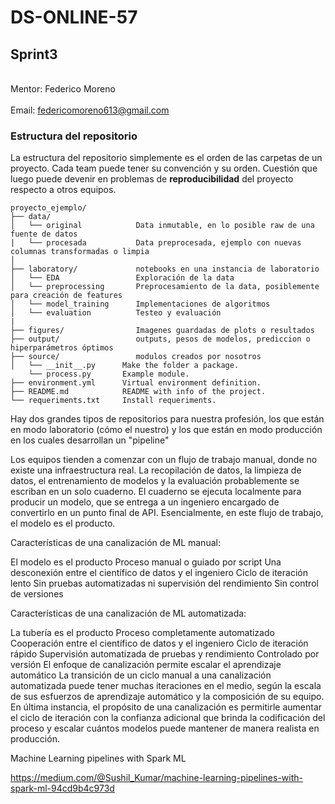 # DS-ONLINE-57

## Sprint3

<br> Mentor: Federico Moreno <br/>
<br> Email: federicomoreno613@gmail.com <br/>



### Estructura del repositorio

La estructura del repositorio simplemente es el orden de las carpetas de un proyecto. Cada team puede tener su convención y su orden. Cuestión que luego puede devenir en problemas de **reproducibilidad** del proyecto respecto a otros equipos.

```
proyecto_ejemplo/
├── data/ 
│   └── original            Data inmutable, en lo posible raw de una fuente de datos
|   └── procesada           Data preprocesada, ejemplo con nuevas columnas transformadas o limpia
│ 
├── laboratory/             notebooks en una instancia de laboratorio
│   └── EDA                 Exploración de la data
│   └── preprocessing       Preprocesamiento de la data, posiblemente para creación de features
│   └── model_training      Implementaciones de algoritmos
│   └── evaluation          Testeo y evaluación
|
├── figures/                Imagenes guardadas de plots o resultados
├── output/                 outputs, pesos de modelos, prediccion o hiperparámetros óptimos 
├── source/                 modulos creados por nosotros
│   └── __init__.py      Make the folder a package.
    └── process.py       Example module.
├── environment.yml      Virtual environment definition.
├── README.md            README with info of the project.
└── requeriments.txt     Install requeriments.
```

Hay dos grandes tipos de repositorios para nuestra profesión, los que están en modo laboratorio (cómo el nuestro) y los que están en modo producción en los cuales desarrollan un "pipeline" 

Los equipos tienden a comenzar con un flujo de trabajo manual, donde no existe una infraestructura real. La recopilación de datos, la limpieza de datos, el entrenamiento de modelos y la evaluación probablemente se escriban en un solo cuaderno. El cuaderno se ejecuta localmente para producir un modelo, que se entrega a un ingeniero encargado de convertirlo en un punto final de API. Esencialmente, en este flujo de trabajo, el modelo es el producto.

Características de una canalización de ML manual:

El modelo es el producto
Proceso manual o guiado por script
Una desconexión entre el científico de datos y el ingeniero
Ciclo de iteración lento
Sin pruebas automatizadas ni supervisión del rendimiento
Sin control de versiones


Características de una canalización de ML automatizada:

La tubería es el producto
Proceso completamente automatizado
Cooperación entre el científico de datos y el ingeniero
Ciclo de iteración rápido
Supervisión automatizada de pruebas y rendimiento
Controlado por versión
El enfoque de canalización permite escalar el aprendizaje automático
La transición de un ciclo manual a una canalización automatizada puede tener muchas iteraciones en el medio, según la escala de sus esfuerzos de aprendizaje automático y la composición de su equipo. En última instancia, el propósito de una canalización es permitirle aumentar el ciclo de iteración con la confianza adicional que brinda la codificación del proceso y escalar cuántos modelos puede mantener de manera realista en producción.

Machine Learning pipelines with Spark ML


https://medium.com/@Sushil_Kumar/machine-learning-pipelines-with-spark-ml-94cd9b4c973d

